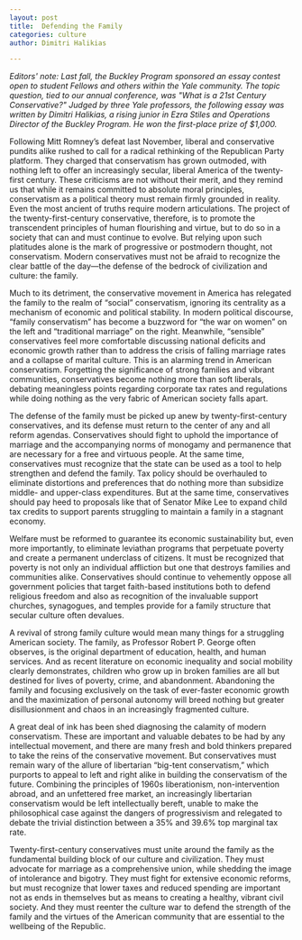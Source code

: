 ```yaml
---
layout: post
title:  Defending the Family
categories: culture
author: Dimitri Halikias

---
```

*Editors' note: Last fall, the Buckley Program sponsored an essay contest open to student Fellows and others within the Yale community. The topic question, tied to our annual conference, was "What is a 21st Century Conservative?" Judged by three Yale professors, the following essay was written by Dimitri Halikias, a rising junior in Ezra Stiles and Operations Director of the Buckley Program. He won the first-place prize of $1,000.*



Following Mitt Romney’s defeat last November, liberal and conservative pundits alike rushed to call for a radical rethinking of the Republican Party platform. They charged that conservatism has grown outmoded, with nothing left to offer an increasingly secular, liberal America of the twenty-first century. These criticisms are not without their merit, and they remind us that while it remains committed to absolute moral principles, conservatism as a political theory must remain firmly grounded in reality. Even the most ancient of truths require modern articulations. The project of the twenty-first-century conservative, therefore, is to promote the transcendent principles of human flourishing and virtue, but to do so in a society that can and must continue to evolve. But relying upon such platitudes alone is the mark of progressive or postmodern thought, not conservatism. Modern conservatives must not be afraid to recognize the clear battle of the day—the defense of the bedrock of civilization and culture: the family.

Much to its detriment, the conservative movement in America has relegated the family to the realm of “social” conservatism, ignoring its centrality as a mechanism of economic and political stability. In modern political discourse, “family conservatism” has become a buzzword for “the war on women” on the left and “traditional marriage” on the right. Meanwhile, “sensible” conservatives feel more comfortable discussing national deficits and economic growth rather than to address the crisis of falling marriage rates and a collapse of marital culture. This is an alarming trend in American conservatism. Forgetting the significance of strong families and vibrant communities, conservatives become nothing more than soft liberals, debating meaningless points regarding corporate tax rates and regulations while doing nothing as the very fabric of American society falls apart.

The defense of the family must be picked up anew by twenty-first-century conservatives, and its defense must return to the center of any and all reform agendas. Conservatives should fight to uphold the importance of marriage and the accompanying norms of monogamy and permanence that are necessary for a free and virtuous people. At the same time, conservatives must recognize that the state can be used as a tool to help strengthen and defend the family. Tax policy should be overhauled to eliminate distortions and preferences that do nothing more than subsidize middle- and upper-class expenditures. But at the same time, conservatives should pay heed to proposals like that of Senator Mike Lee to expand child tax credits to support parents struggling to maintain a family in a stagnant economy.

Welfare must be reformed to guarantee its economic sustainability but, even more importantly, to eliminate leviathan programs that perpetuate poverty and create a permanent underclass of citizens. It must be recognized that poverty is not only an individual affliction but one that destroys families and communities alike. Conservatives should continue to vehemently oppose all government policies that target faith-based institutions both to defend religious freedom and also as recognition of the invaluable support churches, synagogues, and temples provide for a family structure that secular culture often devalues. 

A revival of strong family culture would mean many things for a struggling American society. The family, as Professor Robert P. George often observes, is the original department of education, health, and human services. And as recent literature on economic inequality and social mobility clearly demonstrates, children who grow up in broken families are all but destined for lives of poverty, crime, and abandonment. Abandoning the family and focusing exclusively on the task of ever-faster economic growth and the maximization of personal autonomy will breed nothing but greater disillusionment and chaos in an increasingly fragmented culture.
	
A great deal of ink has been shed diagnosing the calamity of modern conservatism. These are important and valuable debates to be had by any intellectual movement, and there are many fresh and bold thinkers prepared to take the reins of the conservative movement. But conservatives must remain wary of the allure of libertarian “big-tent conservatism,” which purports to appeal to left and right alike in building the conservatism of the future. Combining the principles of 1960s liberationism, non-intervention abroad, and an unfettered free market, an increasingly libertarian conservatism would be left intellectually bereft, unable to make the philosophical case against the dangers of progressivism and relegated to debate the trivial distinction between a 35% and 39.6% top marginal tax rate. 

Twenty-first-century conservatives must unite around the family as the fundamental building block of our culture and civilization. They must advocate for marriage as a comprehensive union, while shedding the image of intolerance and bigotry. They must fight for extensive economic reforms, but must recognize that lower taxes and reduced spending are important not as ends in themselves but as means to creating a healthy, vibrant civil society. And they must reenter the culture war to defend the strength of the family and the virtues of the American community that are essential to the wellbeing of the Republic.

